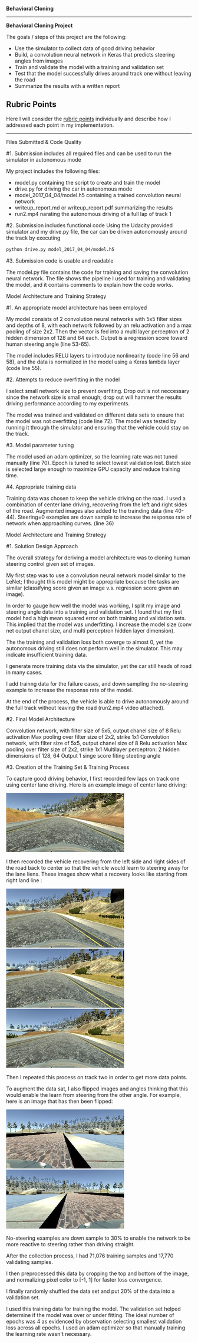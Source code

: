 **Behavioral Cloning** 

---

**Behavioral Cloning Project**

The goals / steps of this project are the following:
* Use the simulator to collect data of good driving behavior
* Build, a convolution neural network in Keras that predicts steering angles from images
* Train and validate the model with a training and validation set
* Test that the model successfully drives around track one without leaving the road
* Summarize the results with a written report


[//]: # (Image References)

[image1]: ./examples/center_image.jpg "Center Image"
[image2]: ./examples/right_recover_1.jpg "Recovery Image 1"
[image3]: ./examples/right_recover_2.jpg "Recovery Image 2"
[image4]: ./examples/right_recover_3.jpg "Recovery Image 3"
[image5]: ./examples/before_flipped.jpg "Image before flipping"
[image6]: ./examples/after_flipped.jpg "Image after flipping"

## Rubric Points
Here I will consider the [rubric points](https://review.udacity.com/#!/rubrics/432/view) individually and describe how I addressed each point in my implementation.  

---
Files Submitted & Code Quality

#1. Submission includes all required files and can be used to run the simulator in autonomous mode

My project includes the following files:
* model.py containing the script to create and train the model
* drive.py for driving the car in autonomous mode
* model_2017_04_04/model.h5 containing a trained convolution neural network 
* writeup_report.md or writeup_report.pdf summarizing the results
* run2.mp4 narating the autonomous driving of a full lap of track 1

#2. Submission includes functional code
Using the Udacity provided simulator and my drive.py file, the car can be driven autonomously around the track by executing 
```sh
python drive.py model_2017_04_04/model.h5
```

#3. Submission code is usable and readable

The model.py file contains the code for training and saving the convolution neural network. The file shows the pipeline I used for training and validating the model, and it contains comments to explain how the code works.


Model Architecture and Training Strategy

#1. An appropriate model architecture has been employed

My model consists of 2 convolution neural networks with 5x5 filter sizes and depths of 8, with each network followed by an relu activation and a max pooling of size 2x2. Then the vector is fed into a multi layer perceptron of 2 hidden dimension of 128 and 64 each. Output is a regression score toward human steering angle (line 53-65).

The model includes RELU layers to introduce nonlinearity (code line 56 and 58), and the data is normalized in the model using a Keras lambda layer (code line 55). 

#2. Attempts to reduce overfitting in the model

I select small network size to prevent overfiting. Drop out is not neccessary since the network size is small enough; drop out will hammer the results driving performance according to my experiments.

The model was trained and validated on different data sets to ensure that the model was not overfitting (code line 72). The model was tested by running it through the simulator and ensuring that the vehicle could stay on the track.

#3. Model parameter tuning

The model used an adam optimizer, so the learning rate was not tuned manually (line 70). Epoch is tuned to select lowest validation lost. Batch size is selected large enough to maximize GPU capacity and reduce training time.

#4. Appropriate training data

Training data was chosen to keep the vehicle driving on the road. I used a combination of center lane driving, recovering from the left and right sides of the road. 
Augmented images also added to the trainding data (line 40-44).
Steering=0 examples are down sample to increase the response rate of network when approaching curves. (line 36)


Model Architecture and Training Strategy

#1. Solution Design Approach

The overall strategy for deriving a model architecture was to cloning human steering control given set of images.

My first step was to use a convolution neural network model similar to the LeNet; I thought this model might be appropriate because the tasks are similar (classifying score given an image v.s. regression score given an image).

In order to gauge how well the model was working, I split my image and steering angle data into a training and validation set. I found that my first model had a high mean squared error on both training and validation sets. This implied that the model was underfitting. I increase the model size (conv net output chanel size, and multi perceptron hidden layer dimension).

The the training and validation loss both coverge to almost 0, yet the autonomous driving still does not perform well in the simulator. This may indicate insufficient training data.

I generate more training data via the simulator, yet the car still heads of road in many cases.

I add trainng data for the failure cases, and down sampling the no-steering example to increase the response rate of the model.

At the end of the process, the vehicle is able to drive autonomously around the full track without leaving the road (run2.mp4 video attached).

#2. Final Model Architecture

Convolution network, with filter size of 5x5, output chanel size of 8
Relu activation
Max pooling over filter size of 2x2, strike 1x1
Convolution network, with filter size of 5x5, output chanel size of 8
Relu activation
Max pooling over filter size of 2x2, strike 1x1
Multilayer perceptron: 2 hidden dimensions of 128, 64
Output 1 singe score fiting steeting angle

#3. Creation of the Training Set & Training Process

To capture good driving behavior, I first recorded few laps on track one using center lane driving. Here is an example image of center lane driving:

![alt text][image1]

I then recorded the vehicle recovering from the left side and right sides of the road back to center so that the vehicle would learn to steering away for the lane liens. These images show what a recovery looks like starting from right land line :

![alt text][image2]
![alt text][image3]
![alt text][image4]

Then I repeated this process on track two in order to get more data points.

To augment the data sat, I also flipped images and angles thinking that this would enable the learn from steering from the other angle. For example, here is an image that has then been flipped:

![alt text][image5]
![alt text][image6]

No-steering examples are down sample to 30% to enable the network to be more reactive to steering rather than driving straight.

After the collection process, I had 71,076 training samples and 17,770 validating samples. 

I then preprocessed this data by cropping the top and bottom of the image, and normalizing pixel color to [-1, 1] for faster loss convergence.

I finally randomly shuffled the data set and put 20% of the data into a validation set. 

I used this training data for training the model. The validation set helped determine if the model was over or under fitting. The ideal number of epochs was 4 as evidenced by observation selecting smallest validation loss across all epochs. I used an adam optimizer so that manually training the learning rate wasn't necessary.
